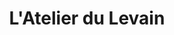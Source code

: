 ---
title: "L'Atelier du Levain"
url: /saint-genis-les-ollieres/latelier-du-levain/
shop: boulangerie
---